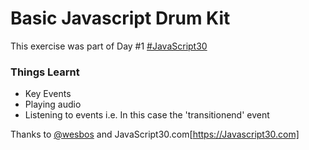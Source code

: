# Basic Javascript Drum Kit

This exercise was part of Day \#1 [#JavaScript30](https://twitter.com/hashtag/JavaScript30?src=hash)

### Things Learnt
- Key Events
- Playing audio
- Listening to events i.e. In this case the 'transitionend' event

Thanks to [@wesbos](https://twitter.com/wesbos) and JavaScript30.com[https://Javascript30.com]
